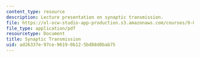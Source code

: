 ```yaml
---
content_type: resource
description: Lecture presentation on synaptic transmission.
file: https://ol-ocw-studio-app-production.s3.amazonaws.com/courses/9-01-introduction-to-neuroscience-fall-2007/ad26337e97ce96190b125bd88d0bab75_06_ch6_neur_lecb.pdf
file_type: application/pdf
resourcetype: Document
title: Synaptic Transmission
uid: ad26337e-97ce-9619-0b12-5bd88d0bab75
---
```

